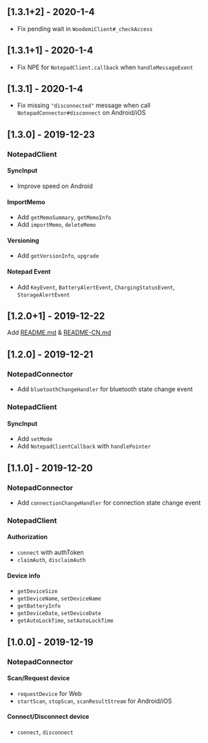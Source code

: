 ## [1.3.1+2] - 2020-1-4
- Fix pending wait in `WoodemiClient#_checkAccess`

## [1.3.1+1] - 2020-1-4
- Fix NPE for `NotepadClient.callback` when `handleMessageEvent`

## [1.3.1] - 2020-1-4
- Fix missing `"disconnected"` message when call `NotepadConnector#disconnect` on Android/iOS

## [1.3.0] - 2019-12-23

### NotepadClient

#### SyncInput

- Improve speed on Android

#### ImportMemo

- Add `getMemoSummary`, `getMemoInfo`
- Add `importMemo`, `deleteMemo`

#### Versioning

- Add `getVersionInfo`, `upgrade`

#### Notepad Event

- Add `KeyEvent`, `BatteryAlertEvent`, `ChargingStatusEvent`, `StorageAlertEvent`

## [1.2.0+1] - 2019-12-22

Add [README.md](./README.md) & [README-CN.md](./README-CN.md)

## [1.2.0] - 2019-12-21

### NotepadConnector
- Add `bluetoothChangeHandler` for bluetooth state change event

### NotepadClient

#### SyncInput
- Add `setMode`
- Add `NotepadClientCallback` with `handlePointer`

## [1.1.0] - 2019-12-20

### NotepadConnector
- Add `connectionChangeHandler` for connection state change event

### NotepadClient

#### Authorization
- `connect` with authToken
- `claimAuth`, `disclaimAuth`

#### Device info
- `getDeviceSize`
- `getDeviceName`, `setDeviceName`
- `getBatteryInfo`
- `getDeviceDate`, `setDeviceDate`
- `getAutoLockTime`, `setAutoLockTime`

## [1.0.0] - 2019-12-19

### NotepadConnector

#### Scan/Request device
- `requestDevice` for Web
- `startScan`, `stopScan`, `scanResultStream` for Android/iOS

#### Connect/Disconnect device
- `connect`, `disconnect`